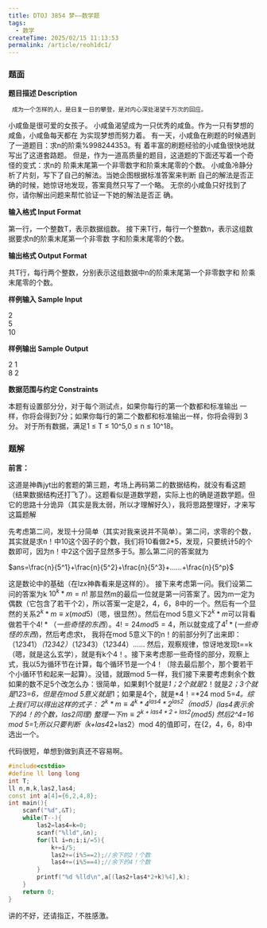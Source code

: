 ```yaml
---
title: DTOJ 3854 梦——数学题
tags:
  - 数学
createTime: 2025/02/15 11:13:53
permalink: /article/reoh1dc1/
---
```


### 题面
**题目描述 Description**

	 成为一个怎样的人，是日复一日的攀登，是对内心深处渴望千万次的回应。

小咸鱼是很可爱的女孩子。 小咸鱼渴望成为一只优秀的咸鱼。作为一只有梦想的咸鱼，小咸鱼每天都在 为实现梦想而努力着。 有一天，小咸鱼在刷题的时候遇到了一道题目：求n的阶乘%998244353。有 着丰富的刷题经验的小咸鱼很快地就写出了这道套路题。 但是，作为一道高质量的题目，这道题的下面还写着一个奇怪的变式：求n的 阶乘末尾第一个非零数字和阶乘末尾零的个数。 小咸鱼冷静分析了片刻，写下了自己的解法。当她企图根据标准答案来判断 自己的解法是否正确的时候，她惊讶地发现，答案竟然只写了一个略。 无奈的小咸鱼只好找到了你，请你解出问题来帮忙验证一下她的解法是否正 确。

**输入格式 Input Format**

第一行，一个整数T，表示数据组数。 接下来T行，每行一个整数n，表示这组数据要求n的阶乘末尾第一个非零数 字和阶乘末尾零的个数。

**输出格式 Output Format**

 共T行，每行两个整数，分别表示这组数据中n的阶乘末尾第一个非零数字和 阶乘末尾零的个数。
 
**样例输入 Sample Input**

2  
5  
10  

**样例输出 Sample Output**

2 1  
8 2  

**数据范围与约定 Constraints** 

本题有设置部分分，对于每个测试点，如果你每行的第一个数都和标准输出 一样，你将会得到7分；如果你每行的第二个数都和标准输出一样，你将会得到 3分。 对于所有数据，满足1 ≤ T ≤ 10^5,0 ≤ n ≤ 10^18。

### 题解

**前言：**

这道是神犇jyt出的套题的第三题，考场上再码第二的数据结构，就没有看这题（结果数据结构还打飞了）。这题看似是道数学题，实际上也的确是道数学题。但它的思路十分诡异（其实是我太弱，所以才理解好久），我将思路整理好，才来写这篇题解

先考虑第二问，发现十分简单（其实对我来说并不简单）。第二问，求零的个数，其实就是求n！中10这个因子的个数，我们将10看做2*5，发现，只要统计5的个数即可，因为n！中2这个因子显然多于5。那么第二问的答案就为

$ans=\frac{n}{5^1}+\frac{n}{5^2}+\frac{n}{5^3}+……+\frac{n}{5^p}$

这是数论中的基础（在lzx神犇看来是这样的）。
接下来考虑第一问。我们设第二问的答案为k $10^k*m=n!$ 那显然m的最后一位就是第一问答案了。因为m一定为偶数（它包含了若干个2），所以答案一定是2，4，6，8中的一个。然后有一个显然的关系$2^k*m\equiv x(mod 5)$（嗯，很显然）。然后在mod 5意义下$2^k*m$可以背看做若干个$4!*（一些奇怪的东西）$。$4!= 24 mod 5 = 4$，所以就变成了$4^t*(一些奇怪的东西)$，然后考虑求t，
我将在mod 5意义下的n！的前部分列了出来即：
（1*2*3*4*1）*（1*2*3*4*2）*（1*2*3*4*3）（1*2*3*4*4）……
然后，观察规律，惊讶地发现t==k（嗯，就是这么玄学），就是有k个4！。接下来考虑那一些奇怪的部分，观察上式，我以5为循环节在计算，每个循环节是一个4！（除去最后那个，那个要若干个小循环节和起来一起算）。没错，就跟mod 5一样，我们接下来要考虑剩余个数如果的数不足5个改怎么办：很简单，如果剩1个就是*1；2个就是*2！就是*2；3个就是*1*2*3=*6，但是在mod 5意义就是*1；如果是4个，就是*4！=*24 mod 5=*4。综上我们可以得出这样的式子：
$2^k*m\equiv 4^k*4^{las4}*2^{las2}（mod 5）$(las4表示余下的4！的个数，las2同理)
整理一下$m\equiv 2^{k+las4*2+las2} (mod 5)$ 然后2^4=16 mod 5=1;所以只要判断（k+las4*2+las2）mod 4的值即可，在{2，4，6，8}中选出一个。

代码很短，单想到做到真还不容易啊。
```c++
#include<cstdio>
#define ll long long
int T;
ll n,m,k,las2,las4;
const int a[4]={6,2,4,8};
int main(){
	scanf("%d",&T);
	while(T--){
		las2=las4=k=0;
		scanf("%lld",&n);
		for(ll i=n;i;i/=5){
			k+=i/5;
			las2+=(i%5==2);//余下的2！个数 
			las4+=(i%5==4);//余下的4！个数 
		}
		printf("%d %lld\n",a[(las2+las4*2+k)%4],k);
	}
	return 0;
}
```
讲的不好，还请指正，不胜感激。

